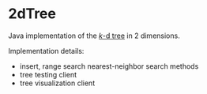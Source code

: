 # 2dTree

Java implementation of the [*k*-d tree](https://en.wikipedia.org/wiki/K-d_tree) in 2 dimensions.

Implementation details:
- insert, range search nearest-neighbor search methods
- tree testing client
- tree visualization client
